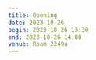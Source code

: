 ```yaml
---
title: Opening
date: 2023-10-26
begin: 2023-10-26 13:30
end: 2023-10-26 14:00
venue: Room 2249a
---
```

